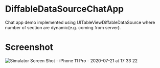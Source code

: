 # DiffableDataSourceChatApp
Chat app demo implemented using UITableViewDiffableDataSource where  number of section are dynamic(e.g. coming from server). 

# Screenshot 

![Simulator Screen Shot - iPhone 11 Pro - 2020-07-21 at 17 33 22](https://user-images.githubusercontent.com/2304583/88075062-908e9980-cb78-11ea-9f3c-c4d222a78d05.png)

